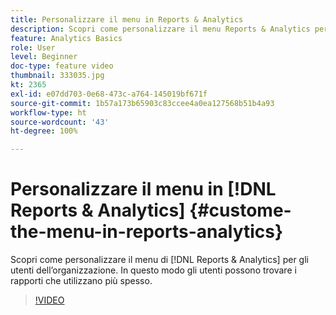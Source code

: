 ```yaml
---
title: Personalizzare il menu in Reports & Analytics
description: Scopri come personalizzare il menu Reports & Analytics per gli utenti dell’organizzazione.
feature: Analytics Basics
role: User
level: Beginner
doc-type: feature video
thumbnail: 333035.jpg
kt: 2365
exl-id: e07dd703-0e68-473c-a764-145019bf671f
source-git-commit: 1b57a173b65903c83ccee4a0ea127568b51b4a93
workflow-type: ht
source-wordcount: '43'
ht-degree: 100%

---
```


# Personalizzare il menu in [!DNL Reports & Analytics] {#custome-the-menu-in-reports-analytics}

Scopri come personalizzare il menu di [!DNL Reports & Analytics] per gli utenti dell’organizzazione. In questo modo gli utenti possono trovare i rapporti che utilizzano più spesso.

>[!VIDEO](https://video.tv.adobe.com/v/333035/?quality=12)

